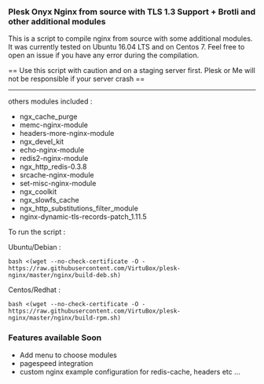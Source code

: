 ### Plesk Onyx Nginx from source with TLS 1.3 Support + Brotli and other additional modules

This is a script to compile nginx from source with some additional modules. It was currently tested on Ubuntu 16.04 LTS and on Centos 7.
Feel free to open an issue if you have any error during the compilation.

== Use this script with caution and on a staging server first. Plesk or Me will not be responsible if your server crash ==

-----

others modules included :
* ngx_cache_purge
* memc-nginx-module
* headers-more-nginx-module
* ngx_devel_kit
* echo-nginx-module
* redis2-nginx-module
* ngx_http_redis-0.3.8
* srcache-nginx-module
* set-misc-nginx-module
* ngx_coolkit
* ngx_slowfs_cache
* ngx_http_substitutions_filter_module
* nginx-dynamic-tls-records-patch_1.11.5

To run the script :

Ubuntu/Debian :
```
bash <(wget --no-check-certificate -O - https://raw.githubusercontent.com/VirtuBox/plesk-nginx/master/nginx/build-deb.sh)
```

Centos/Redhat :
```
bash <(wget --no-check-certificate -O - https://raw.githubusercontent.com/VirtuBox/plesk-nginx/master/nginx/build-rpm.sh)
```
### Features available Soon

- Add menu to choose modules
- pagespeed integration
- custom nginx example configuration for redis-cache, headers etc ...


